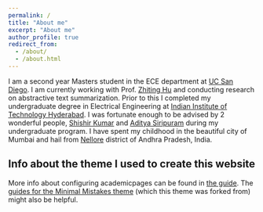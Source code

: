 ```yaml
---
permalink: /
title: "About me"
excerpt: "About me"
author_profile: true
redirect_from: 
  - /about/
  - /about.html
---
```


I am a second year Masters student in the ECE department at [UC San Diego](https://ucsd.edu/). I am currently working with Prof. [Zhiting Hu](http://zhiting.ucsd.edu/) and conducting research on abstractive text summarization. Prior to this I completed my undergraduate degree in Electrical Engineering at [Indian Institute of Technology Hyderabad](https://www.iith.ac.in/). I was fortunate enough to be advised by 2 wonderful people, [Shishir Kumar](https://shishirk.bitbucket.io/) and [Aditya Siripuram](https://iith.ac.in/ee/staditya/) during my undergraduate program. I have spent my childhood in the beautiful city of Mumbai and hail from [Nellore](https://en.wikipedia.org/wiki/Nellore) district of Andhra Pradesh, India.


Info about the theme I used to create this website
------
More info about configuring academicpages can be found in [the guide](https://academicpages.github.io/markdown/). The [guides for the Minimal Mistakes theme](https://mmistakes.github.io/minimal-mistakes/docs/configuration/) (which this theme was forked from) might also be helpful.
